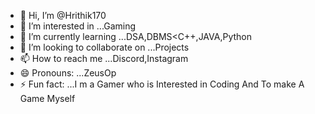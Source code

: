 - 👋 Hi, I’m @Hrithik170
- 👀 I’m interested in ...Gaming
- 🌱 I’m currently learning ...DSA,DBMS<C++,JAVA,Python
- 💞️ I’m looking to collaborate on ...Projects 
- 📫 How to reach me ...Discord,Instagram
- 😄 Pronouns: ...ZeusOp
- ⚡ Fun fact: ...I m a Gamer who is Interested in Coding And To make A Game Myself

<!---
Hrithik170/Hrithik170 is a ✨ special ✨ repository because its `README.md` (this file) appears on your GitHub profile.
You can click the Preview link to take a look at your changes.
--->
